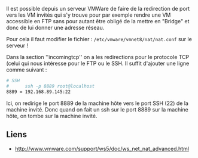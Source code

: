 Il est possible depuis un serveur VMWare de faire de la redirection de port vers les VM invités qui s'y trouve pour par 
exemple rendre une VM accessible en FTP sans pour autant être obligé de la mettre en "Bridge" et donc de lui donner une 
adresse réseau.

Pour cela il faut modifier le fichier : `/etc/vmware/vmnet8/nat/nat.conf` sur le serveur !

Dans la section ''incomingtcp'' on a les redirections pour le protocole TCP (celui qui nous intéresse pour le FTP ou 
le SSH. Il suffit d'ajouter une ligne comme suivant :

``` sh
# SSH
#      ssh -p 8889 root@localhost
8889 = 192.168.89.145:22
``` 

Ici, on redirige le port 8889 de la machine hôte vers le port SSH (22) de la machine invité. Donc quand on fait un ssh 
sur le port 8889 sur la machine hôte, on tombe sur la machine invité.

## Liens
  * http://www.vmware.com/support/ws5/doc/ws_net_nat_advanced.html

<!-- --- tags: vmware -->
